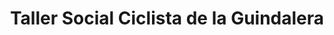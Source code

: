 ---
title: "Taller Social Ciclista de la Guindalera"
url: /madrid/taller-social-ciclista-de-la-guindalera/
shop: bicicleta
---